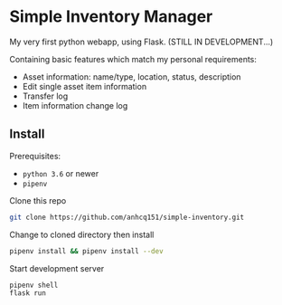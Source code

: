 # Simple Inventory Manager

My very first python webapp, using Flask. (STILL IN DEVELOPMENT...)

Containing basic features which match my personal requirements:

- Asset information: name/type, location, status, description
- Edit single asset item information
- Transfer log
- Item information change log

## Install

Prerequisites:

- `python 3.6` or newer
- `pipenv`

Clone this repo

```bash
git clone https://github.com/anhcq151/simple-inventory.git
```

Change to cloned directory then install

```bash
pipenv install && pipenv install --dev
```

Start development server

```bash
pipenv shell
flask run
```
